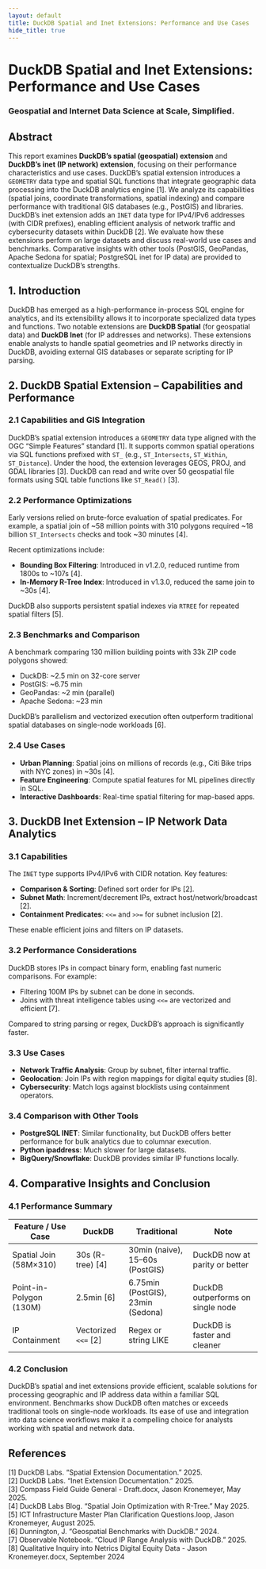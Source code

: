 ```yaml
---
layout: default
title: DuckDB Spatial and Inet Extensions: Performance and Use Cases
hide_title: true
---
```

# DuckDB Spatial and Inet Extensions: Performance and Use Cases

### Geospatial and Internet Data Science at Scale, Simplified.

## Abstract

This report examines **DuckDB’s spatial (geospatial) extension** and **DuckDB’s inet (IP network) extension**, focusing on their performance characteristics and use cases. DuckDB’s spatial extension introduces a `GEOMETRY` data type and spatial SQL functions that integrate geographic data processing into the DuckDB analytics engine [1]. We analyze its capabilities (spatial joins, coordinate transformations, spatial indexing) and compare performance with traditional GIS databases (e.g., PostGIS) and libraries. DuckDB’s inet extension adds an `INET` data type for IPv4/IPv6 addresses (with CIDR prefixes), enabling efficient analysis of network traffic and cybersecurity datasets within DuckDB [2]. We evaluate how these extensions perform on large datasets and discuss real-world use cases and benchmarks. Comparative insights with other tools (PostGIS, GeoPandas, Apache Sedona for spatial; PostgreSQL inet for IP data) are provided to contextualize DuckDB’s strengths.

## 1. Introduction

DuckDB has emerged as a high-performance in-process SQL engine for analytics, and its extensibility allows it to incorporate specialized data types and functions. Two notable extensions are **DuckDB Spatial** (for geospatial data) and **DuckDB Inet** (for IP addresses and networks). These extensions enable analysts to handle spatial geometries and IP networks directly in DuckDB, avoiding external GIS databases or separate scripting for IP parsing.

## 2. DuckDB Spatial Extension – Capabilities and Performance

### 2.1 Capabilities and GIS Integration

DuckDB’s spatial extension introduces a `GEOMETRY` data type aligned with the OGC “Simple Features” standard [1]. It supports common spatial operations via SQL functions prefixed with `ST_` (e.g., `ST_Intersects`, `ST_Within`, `ST_Distance`). Under the hood, the extension leverages GEOS, PROJ, and GDAL libraries [3]. DuckDB can read and write over 50 geospatial file formats using SQL table functions like `ST_Read()` [3].

### 2.2 Performance Optimizations

Early versions relied on brute-force evaluation of spatial predicates. For example, a spatial join of ~58 million points with 310 polygons required ~18 billion `ST_Intersects` checks and took ~30 minutes [4].

Recent optimizations include:

- **Bounding Box Filtering**: Introduced in v1.2.0, reduced runtime from 1800s to ~107s [4].
- **In-Memory R-Tree Index**: Introduced in v1.3.0, reduced the same join to ~30s [4].

DuckDB also supports persistent spatial indexes via `RTREE` for repeated spatial filters [5].

### 2.3 Benchmarks and Comparison

A benchmark comparing 130 million building points with 33k ZIP code polygons showed:

- DuckDB: ~2.5 min on 32-core server
- PostGIS: ~6.75 min
- GeoPandas: ~2 min (parallel)
- Apache Sedona: ~23 min

DuckDB’s parallelism and vectorized execution often outperform traditional spatial databases on single-node workloads [6].

### 2.4 Use Cases

- **Urban Planning**: Spatial joins on millions of records (e.g., Citi Bike trips with NYC zones) in ~30s [4].
- **Feature Engineering**: Compute spatial features for ML pipelines directly in SQL.
- **Interactive Dashboards**: Real-time spatial filtering for map-based apps.

## 3. DuckDB Inet Extension – IP Network Data Analytics

### 3.1 Capabilities

The `INET` type supports IPv4/IPv6 with CIDR notation. Key features:

- **Comparison & Sorting**: Defined sort order for IPs [2].
- **Subnet Math**: Increment/decrement IPs, extract host/network/broadcast [2].
- **Containment Predicates**: `<<=` and `>>=` for subnet inclusion [2].

These enable efficient joins and filters on IP datasets.

### 3.2 Performance Considerations

DuckDB stores IPs in compact binary form, enabling fast numeric comparisons. For example:

- Filtering 100M IPs by subnet can be done in seconds.
- Joins with threat intelligence tables using `<<=` are vectorized and efficient [7].

Compared to string parsing or regex, DuckDB’s approach is significantly faster.

### 3.3 Use Cases

- **Network Traffic Analysis**: Group by subnet, filter internal traffic.
- **Geolocation**: Join IPs with region mappings for digital equity studies [8].
- **Cybersecurity**: Match logs against blocklists using containment operators.

### 3.4 Comparison with Other Tools

- **PostgreSQL INET**: Similar functionality, but DuckDB offers better performance for bulk analytics due to columnar execution.
- **Python ipaddress**: Much slower for large datasets.
- **BigQuery/Snowflake**: DuckDB provides similar IP functions locally.

## 4. Comparative Insights and Conclusion

### 4.1 Performance Summary

| Feature / Use Case | DuckDB | Traditional | Note |
|--------------------|--------|-------------|------|
| Spatial Join (58M×310) | 30s (R-tree) [4] | 30min (naive), 15–60s (PostGIS) | DuckDB now at parity or better |
| Point-in-Polygon (130M) | 2.5min [6] | 6.75min (PostGIS), 23min (Sedona) | DuckDB outperforms on single node |
| IP Containment | Vectorized `<<=` [2] | Regex or string LIKE | DuckDB is faster and cleaner |

### 4.2 Conclusion

DuckDB’s spatial and inet extensions provide efficient, scalable solutions for processing geographic and IP address data within a familiar SQL environment. Benchmarks show DuckDB often matches or exceeds traditional tools on single-node workloads. Its ease of use and integration into data science workflows make it a compelling choice for analysts working with spatial and network data.

## References

[1] DuckDB Labs. “Spatial Extension Documentation.” 2025.  
[2] DuckDB Labs. “Inet Extension Documentation.” 2025.  
[3] Compass Field Guide General - Draft.docx, Jason Kronemeyer, May 2025.  
[4] DuckDB Labs Blog. “Spatial Join Optimization with R-Tree.” May 2025.  
[5] ICT Infrastructure Master Plan Clarification Questions.loop, Jason Kronemeyer, August 2025.  
[6] Dunnington, J. “Geospatial Benchmarks with DuckDB.” 2024.  
[7] Observable Notebook. “Cloud IP Range Analysis with DuckDB.” 2025.  
[8] Qualitative Inquiry into Netrics Digital Equity Data - Jason Kronemeyer.docx, September 2024